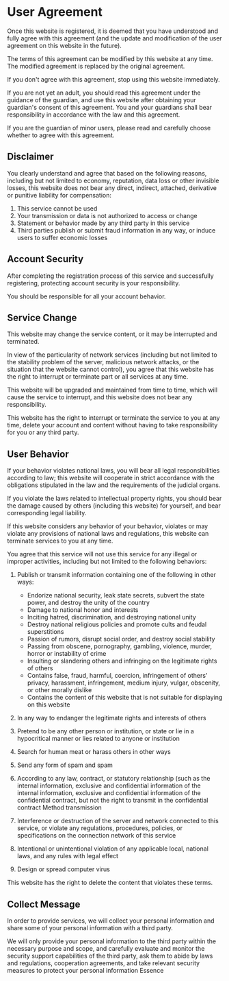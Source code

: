 # User Agreement

Once this website is registered, it is deemed that you have understood and fully agree with this agreement (and the update and modification of the user agreement on this website in the future).

The terms of this agreement can be modified by this website at any time. The modified agreement is replaced by the original agreement.

If you don't agree with this agreement, stop using this website immediately.

If you are not yet an adult, you should read this agreement under the guidance of the guardian, and use this website after obtaining your guardian's consent of this agreement. You and your guardians shall bear responsibility in accordance with the law and this agreement.

If you are the guardian of minor users, please read and carefully choose whether to agree with this agreement.

## Disclaimer

You clearly understand and agree that based on the following reasons, including but not limited to economy, reputation, data loss or other invisible losses, this website does not bear any direct, indirect, attached, derivative or punitive liability for compensation:

1. This service cannot be used
1. Your transmission or data is not authorized to access or change
1. Statement or behavior made by any third party in this service
1. Third parties publish or submit fraud information in any way, or induce users to suffer economic losses

## Account Security

After completing the registration process of this service and successfully registering, protecting account security is your responsibility.

You should be responsible for all your account behavior.

## Service Change

This website may change the service content, or it may be interrupted and terminated.

In view of the particularity of network services (including but not limited to the stability problem of the server, malicious network attacks, or the situation that the website cannot control), you agree that this website has the right to interrupt or terminate part or all services at any time.

This website will be upgraded and maintained from time to time, which will cause the service to interrupt, and this website does not bear any responsibility.

This website has the right to interrupt or terminate the service to you at any time, delete your account and content without having to take responsibility for you or any third party.

## User Behavior

If your behavior violates national laws, you will bear all legal responsibilities according to law; this website will cooperate in strict accordance with the obligations stipulated in the law and the requirements of the judicial organs.

If you violate the laws related to intellectual property rights, you should bear the damage caused by others (including this website) for yourself, and bear corresponding legal liability.

If this website considers any behavior of your behavior, violates or may violate any provisions of national laws and regulations, this website can terminate services to you at any time.

You agree that this service will not use this service for any illegal or improper activities, including but not limited to the following behaviors:

1. Publish or transmit information containing one of the following in other ways:

   * Endorize national security, leak state secrets, subvert the state power, and destroy the unity of the country
   * Damage to national honor and interests
   * Inciting hatred, discrimination, and destroying national unity
   * Destroy national religious policies and promote cults and feudal superstitions
   * Passion of rumors, disrupt social order, and destroy social stability
   * Passing from obscene, pornography, gambling, violence, murder, horror or instability of crime
   * Insulting or slandering others and infringing on the legitimate rights of others
   * Contains false, fraud, harmful, coercion, infringement of others' privacy, harassment, infringement, medium injury, vulgar, obscenity, or other morally dislike
   * Contains the content of this website that is not suitable for displaying on this website

1. In any way to endanger the legitimate rights and interests of others
1. Pretend to be any other person or institution, or state or lie in a hypocritical manner or lies related to anyone or institution
1. Search for human meat or harass others in other ways
1. Send any form of spam and spam
1. According to any law, contract, or statutory relationship (such as the internal information, exclusive and confidential information of the internal information, exclusive and confidential information of the confidential contract, but not the right to transmit in the confidential contract Method transmission
1. Interference or destruction of the server and network connected to this service, or violate any regulations, procedures, policies, or specifications on the connection network of this service
1. Intentional or unintentional violation of any applicable local, national laws, and any rules with legal effect
1. Design or spread computer virus

This website has the right to delete the content that violates these terms.

## Collect Message

In order to provide services, we will collect your personal information and share some of your personal information with a third party.

We will only provide your personal information to the third party within the necessary purpose and scope, and carefully evaluate and monitor the security support capabilities of the third party, ask them to abide by laws and regulations, cooperation agreements, and take relevant security measures to protect your personal information Essence